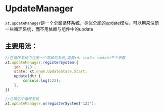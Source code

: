 # UpdateManager

`xt.updateManager`是一个全局循环系统，类似全局的update模块，可以用来注册一些循环系统，而不用依赖与组件中的update

## 主要用法：

```js
//在循环系统中注册一个简单的系统,需要id、state、update三个参数
xt.updateManager.registerSystem({
    id: '123',
    state: xt.enum.UpdateState.Start,
    update(dt) {
        console.log(123);
    },
})

//注销这个循环系统
xt.updateManager.unregisterSystem('123');
```
